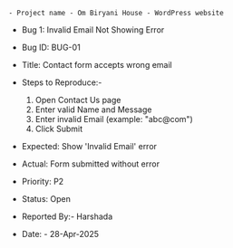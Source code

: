     - Project name - Om Biryani House - WordPress website 

   - Bug 1: Invalid Email Not Showing Error

   - Bug ID: BUG-01

   - Title: Contact form accepts wrong email

   - Steps to Reproduce:- 
       1. Open Contact Us page
       2. Enter valid Name and Message
       3. Enter invalid Email (example: "abc@com")
       4. Click Submit

   - Expected: Show 'Invalid Email' error

   - Actual: Form submitted without error

   - Priority: P2

   - Status: Open

   - Reported By:- Harshada

   - Date: - 28-Apr-2025
